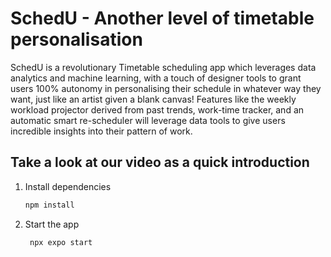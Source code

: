 # SchedU - Another level of timetable personalisation

SchedU is a revolutionary Timetable scheduling app which leverages data analytics and machine learning, with a touch of designer tools to grant users 100% autonomy in personalising their schedule in whatever way they want, just like an artist given a blank canvas! Features like the weekly workload projector derived from past trends, work-time tracker, and an automatic smart re-scheduler will leverage data tools to give users incredible insights into their pattern of work.

## Take a look at our video as a quick introduction

1. Install dependencies

   ```bash
   npm install
   ```

2. Start the app

   ```bash
    npx expo start
   ```

